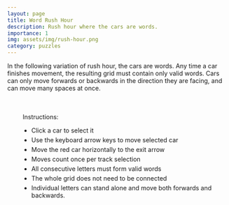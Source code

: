 ```yaml
---
layout: page
title: Word Rush Hour
description: Rush hour where the cars are words.
importance: 1
img: assets/img/rush-hour.png
category: puzzles
---
```


In the following variation of rush hour, the cars are words. Any time a car finishes movement, the resulting grid must contain only valid 
words. Cars can only move forwards or backwards in the direction they are facing, and can move many spaces at once.


<html>
<head>
   <title>Word Rush Hour</title>
   <style>
       #all-games-container {
           display: flex;
           flex-direction: column;
           gap: 30px;
           padding: 20px;
       }

       .game-instance {
           margin-left: 20px;
           border: none;
           padding: 20px;
           border-radius: 8px;
           background-color: #f8f8f8;
           box-shadow: 0 2px 8px rgba(0,0,0,0.1);
           outline: none;
       }

       .game-instance h3 {
           margin: 0 0 15px 0;
           font-size: 24px;
           color: #333;
       }

       .game-instance:not(:last-child)::after {
           content: '';
           display: block;
           height: 1px;
           background: linear-gradient(to right, transparent, #ccc, transparent);
           margin-top: 20px;
       }

       .game-board {
           display: grid;
           gap: 2px;
           padding: 10px;
           background-color: #ccc;
           width: fit-content;
           border: 2px solid #333;
       }

       .cell {
           width: 50px;
           height: 50px;
           background-color: #fff;
           position: relative;
           display: flex;
           align-items: center;
           justify-content: center;
           cursor: pointer;
           font-size: 24px;
           font-family: monospace;
           border-top: 2px solid #333;
           border-left: 2px solid #333;
       }

        .vehicle-container {
            position: absolute;
            top: 0;
            left: 0;
            width: 100%;
            height: 100%;
            display: flex;
            align-items: center;
            justify-content: center;
        }

        /* Add red as another vehicle option */
        .car.vehicle-red .vehicle-container {
            background-color: #f44336;
        }

       .selected .vehicle-container {
           outline: 3px solid #fff;
           outline-offset: -3px;
           box-shadow: 0 0 10px rgba(0,0,0,0.5);
       }

       .controls {
           margin-top: 20px;
       }

       .controls button {
           padding: 8px 16px;
           font-size: 16px;
           cursor: pointer;
           background-color: #fff;
           border: 2px solid #333;
           border-radius: 4px;
       }

       .controls button:hover {
           background-color: #f0f0f0;
       }

       .instructions {
           margin: 20px 20px;
           padding: 15px;
           border-radius: 5px;
       }

       .instructions ul {
           margin: 10px 0;
           padding-left: 20px;
       }

       .instructions li {
           margin: 5px 0;
       }

       .vehicle-start .vehicle-container, .vehicle-end .vehicle-container {
            position: relative;
        }

        .vehicle-start .vehicle-container::before, .vehicle-end .vehicle-container::before {
            content: "";
            position: absolute;
            width: 100%;
            height: 100%;
            background: white;
            border-radius: inherit;
            z-index: -1;
        }

        .invalid-word {
            background-color: #ffebee;
        }
   </style>
</head>
<body>
   <div class="instructions">
       <p>Instructions:</p>
       <ul>
           <li>Click a car to select it</li>
           <li>Use the keyboard arrow keys to move selected car</li>
           <li>Move the red car horizontally to the exit arrow</li>
           <li>Moves count once per track selection</li>
           <li>All consecutive letters must form valid words</li>
           <li>The whole grid does not need to be connected</li>
           <li>Individual letters can stand alone and move both forwards and backwards.</li>
       </ul>
   </div>

   <div id="all-games-container">
       <!-- Games will be dynamically added here -->
   </div>

   <script>

const PUZZLE_0_WORDS = ['ACRE', 'RASH', 'HEY', 'EASY', 'EASE', 'CASE', 'CASH', 'HASH', 'HAS', 'AS', 'ASH', 'OWE', 'WE', 'MY', 'WHEY', 'AM'];
const PUZZLE_1_WORDS = ['EAR', 'ON', 'UP', 'AT', 'TO', 'AX', 'ATOP', 'TOP', 'TEAR', 'OX'];
const PUZZLE_2_WORDS = ['HORN', 'TIE', 'YEA', 'OR', 'OAT', 'HAT', 'NOR', 'IN', 'THORN', 'YEAR', 'RAIN', 'RAINY','TIER'];
const PUZZLE_3_WORDS = ['PINT', 'PIN', 'IN', 'AT', 'IF', 'GNAT', 'BE'];
const VALID_WORDS = new Set(PUZZLE_0_WORDS.concat(PUZZLE_1_WORDS).concat(PUZZLE_2_WORDS).concat(PUZZLE_3_WORDS));

class GameInstance {
    constructor(container, initialState) {
        this.container = container;
        this.initialState = JSON.parse(JSON.stringify(initialState));
        this.gameState = JSON.parse(JSON.stringify(initialState));
        this.selectedVehicle = null;
        this.moveCount = 0;
        this.lastTrack = null;
        this.gridSize = initialState.gridSize;
        // Store the state before a vehicle is selected
        this.preSelectionState = null;
        this.preSelectionMoveCount = 0;
        
        this.createBoard();
        this.setupEventListeners();
    }

    attachEventListeners() {
        // Clear existing listeners first
        this.container.querySelectorAll('.cell').forEach(cell => {
            const clone = cell.cloneNode(true);
            cell.parentNode.replaceChild(clone, cell);
        });

        // Attach new listeners
        this.container.querySelectorAll('.cell').forEach(cell => {
            cell.addEventListener('click', (e) => this.handleCellClick(e));
        });
    }
    
    createBoard() {
        const board = this.container.querySelector('.game-board');
        board.innerHTML = '';
        
        // Add unique ID to board
        const boardId = `game-board-${this.container.id}`;
        board.id = boardId;
        
        const styleId = `board-style-${this.container.id}`;
        let styleEl = document.getElementById(styleId);
        if (!styleEl) {
            styleEl = document.createElement('style');
            styleEl.id = styleId;
            document.head.appendChild(styleEl);
        }
        
        styleEl.textContent = `
            #${boardId} {
                grid-template-columns: repeat(${this.gridSize.width}, 50px);
                grid-template-rows: repeat(${this.gridSize.height}, 50px);
                padding: 2px;  /* Make padding consistent and small */
                gap: 2px;
                background-color: #ccc;
            }
            
            #${boardId} .cell[data-x="${this.gridSize.width - 1}"] {
                border-right: 2px solid #333;
            }
            
            #${boardId} .cell[data-y="${this.gridSize.height - 1}"] {
                border-bottom: 2px solid #333;
            }
            
            #${boardId} .cell[data-x="${this.gridSize.width - 1}"][data-y="${this.gameState.redCar.y}"] {
                border-right: none;
            }
            
            #${boardId} .cell[data-x="${this.gridSize.width - 1}"][data-y="${this.gameState.redCar.y}"]::after {
                content: "→";
                position: absolute;
                right: -22px;
                top: 50%;
                transform: translateY(-50%);
                font-size: 20px;
                color: #333;
                font-weight: bold;
                text-shadow: 1px 1px 1px rgba(0,0,0,0.1);
            }
        `;

        styleEl.textContent += this.gameState.vehicles.map((_, index) => `
            #${boardId} .vehicle-${index}-start.horizontal .vehicle-container {
                border-radius: 25px 0 0 25px;
            }
            #${boardId} .vehicle-${index}-end.horizontal .vehicle-container {
                border-radius: 0 25px 25px 0;
            }
            #${boardId} .vehicle-${index}-start.vertical .vehicle-container {
                border-radius: 25px 25px 0 0;
            }
            #${boardId} .vehicle-${index}-end.vertical .vehicle-container {
                border-radius: 0 0 25px 25px;
            }
            #${boardId} .vehicle-red-start.horizontal .vehicle-container {
                border-radius: 0 25px 25px 0;
            }
        `).join('\n');

        styleEl.textContent += this.gameState.vehicles.map((vehicle, index) => {
            const blueShade = Math.max(20, 80 - (index * 5));
            return `
                #${boardId} .car.vehicle-${index} .vehicle-container {
                    background-color: hsl(210, 80%, ${blueShade}%);
                }
            `;
        }).join('\n');

        // Create cells
        for (let y = 0; y < this.gridSize.height; y++) {
            for (let x = 0; x < this.gridSize.width; x++) {
                const cell = document.createElement('div');
                cell.className = 'cell';
                cell.dataset.x = x;
                cell.dataset.y = y;
                board.appendChild(cell);
            }
        }

        this.placeVehicles();
        this.attachEventListeners();
    }

    placeVehicles() {
        this.container.querySelectorAll('.selected').forEach(el => el.classList.remove('selected'));
        this.placeVehicle(this.gameState.redCar);
        this.gameState.vehicles.forEach(vehicle => this.placeVehicle(vehicle));
        
        if (this.selectedVehicle) {
            this.highlightVehicle(this.selectedVehicle);
        }
    }

    validateWords() {
        // Get all letters in the grid
        const grid = Array(this.gridSize.height).fill().map(() => 
            Array(this.gridSize.width).fill(' ')
        );

        // Fill grid with letters from vehicles
        const fillVehicleLetters = (vehicle) => {
            for (let i = 0; i < vehicle.letters.length; i++) {
                const x = vehicle.horizontal ? vehicle.x + i : vehicle.x;
                const y = vehicle.horizontal ? vehicle.y : vehicle.y + i;
                grid[y][x] = vehicle.letters[i];
            }
        };

        fillVehicleLetters(this.gameState.redCar);
        this.gameState.vehicles.forEach(fillVehicleLetters);

        // Check rows and columns for invalid words
        let isValid = true;
        let invalidWord = '';

        // Check rows
        for (let y = 0; y < this.gridSize.height; y++) {
            let word = '';
            for (let x = 0; x < this.gridSize.width; x++) {
                if (grid[y][x] !== ' ') {
                    word += grid[y][x];
                } else if (word.length >= 2) {
                    if (!VALID_WORDS.has(word)) {
                        isValid = false;
                        invalidWord = word;
                    }
                    word = '';
                } else {
                    word = '';
                }
            }
            if (word.length >= 2 && !VALID_WORDS.has(word)) {
                isValid = false;
                invalidWord = word;
            }
        }

        // Check columns
        for (let x = 0; x < this.gridSize.width; x++) {
            let word = '';
            for (let y = 0; y < this.gridSize.height; y++) {
                if (grid[y][x] !== ' ') {
                    word += grid[y][x];
                } else if (word.length >= 2) {
                    if (!VALID_WORDS.has(word)) {
                        isValid = false;
                        invalidWord = word;
                    }
                    word = '';
                } else {
                    word = '';
                }
            }
            if (word.length >= 2 && !VALID_WORDS.has(word)) {
                isValid = false;
                invalidWord = word;
            }
        }

        if (!isValid) {
            this.invalidWord = invalidWord;
        }
        return isValid;
    }

    placeVehicle(vehicle) {
        const { x, y, horizontal, letters, color } = vehicle;
        const vehicleIndex = color === 'red' ? 'red' : this.gameState.vehicles.indexOf(vehicle);
        const direction = horizontal ? 'horizontal' : 'vertical';
        const length = letters.length;

        for (let i = 0; i < length; i++) {
            const cellX = horizontal ? x + i : x;
            const cellY = horizontal ? y : y + i;
            const cell = this.container.querySelector(`[data-x="${cellX}"][data-y="${cellY}"]`);

            if (!cell) continue;

            const vehicleContainer = document.createElement('div');
            vehicleContainer.className = 'vehicle-container';
            
            cell.classList.add('car', direction, `vehicle-${vehicleIndex}`);

            if (i === 0) {
                cell.classList.add(`vehicle-${vehicleIndex}-start`);
            } else if (i === length - 1) {
                cell.classList.add(`vehicle-${vehicleIndex}-end`);
            }

            vehicleContainer.textContent = letters[i];
            cell.appendChild(vehicleContainer);
        }
    }

    highlightVehicle(vehicle) {
        for (let i = 0; i < vehicle.letters.length; i++) {
            const x = vehicle.horizontal ? vehicle.x + i : vehicle.x;
            const y = vehicle.horizontal ? vehicle.y : vehicle.y + i;
            const cell = this.container.querySelector(`[data-x="${x}"][data-y="${y}"]`);
            cell.classList.add('selected');
        }
    }

    setupEventListeners() {
        // Convert global event listener to board-specific
        this.container.addEventListener('keydown', (e) => {
            if (this.selectedVehicle) {
                this.handleKeyPress(e);
            }
        });

        this.container.querySelector('button').addEventListener('click', () => this.resetGame());

        // Make the container focusable
        this.container.tabIndex = 0;
    }

    handleCellClick(event) {
        const cell = event.target.closest('.cell');
        const x = parseInt(cell.dataset.x);
        const y = parseInt(cell.dataset.y);

        if (cell.classList.contains('car') || cell.classList.contains('truck')) {
            // Check word validity before changing selection
            if (this.selectedVehicle && !this.validateWords()) {
                // Restore to pre-selection state instead of full reset
                this.gameState = JSON.parse(JSON.stringify(this.preSelectionState));
                this.moveCount = this.preSelectionMoveCount;
                this.container.querySelector('.moves').textContent = this.moveCount;
                this.selectedVehicle = null;
                this.lastTrack = null;
                alert(`Invalid word formation: ${this.invalidWord}`);
                this.createBoard();
                return;
            }
            
            // Before selecting a new vehicle, store the current state
            this.preSelectionState = JSON.parse(JSON.stringify(this.gameState));
            this.preSelectionMoveCount = this.moveCount;
            
            const vehicle = this.findVehicle(x, y);
            this.selectedVehicle = vehicle;
            this.lastTrack = null;
            this.placeVehicles();
            
            // Add this line to focus the container when selecting a vehicle
            this.container.focus();
        }
    }

    handleKeyPress(event) {
        if (!this.selectedVehicle) return;

        if (['ArrowUp', 'ArrowDown', 'ArrowLeft', 'ArrowRight'].includes(event.key)) {
            event.preventDefault();
        }

        let dx = 0;
        let dy = 0;

        if (this.selectedVehicle.horizontal) {
            if (event.key === 'ArrowLeft') dx = -1;
            if (event.key === 'ArrowRight') dx = 1;
        } else {
            if (event.key === 'ArrowUp') dy = -1;
            if (event.key === 'ArrowDown') dy = 1;
        }

        if (dx !== 0 || dy !== 0) {
            if (this.canMove(this.selectedVehicle, dx, dy)) {
                this.moveVehicle(this.selectedVehicle, dx, dy);
                this.checkWin();
            }
        }
    }

    findVehicle(x, y) {
        if (this.isPointInVehicle(this.gameState.redCar, x, y)) return this.gameState.redCar;
        return this.gameState.vehicles.find(v => this.isPointInVehicle(v, x, y));
    }

    isPointInVehicle(vehicle, x, y) {
        for (let i = 0; i < vehicle.letters.length; i++) {
            const vx = vehicle.horizontal ? vehicle.x + i : vehicle.x;
            const vy = vehicle.horizontal ? vehicle.y : vehicle.y + i;
            if (vx === x && vy === y) return true;
        }
        return false;
    }

    canMove(vehicle, dx, dy) {
        const newX = vehicle.x + dx;
        const newY = vehicle.y + dy;

        if (newX < 0 || newY < 0) return false;
        if (vehicle.horizontal && newX + vehicle.letters.length > this.gridSize.width) return false;
        if (!vehicle.horizontal && newY + vehicle.letters.length > this.gridSize.height) return false;

        for (let i = 0; i < vehicle.letters.length; i++) {
            const x = vehicle.horizontal ? newX + i : newX;
            const y = vehicle.horizontal ? newY : newY + i;
            
            if (this.gameState.redCar !== vehicle && 
                this.isPointInVehicle(this.gameState.redCar, x, y)) return false;
            
            for (const other of this.gameState.vehicles) {
                if (other !== vehicle && this.isPointInVehicle(other, x, y)) return false;
            }
        }

        return true;
    }

    moveVehicle(vehicle, dx, dy) {
        const currentTrack = vehicle.horizontal ? vehicle.y : vehicle.x;
        
        if (this.selectedVehicle && (this.lastTrack === null || this.lastTrack !== currentTrack)) {
            this.moveCount++;
            this.container.querySelector('.moves').textContent = this.moveCount;
            this.lastTrack = currentTrack;
        }
        
        vehicle.x += dx;
        vehicle.y += dy;
        this.createBoard();
    }

    checkWin() {
        if (this.gameState.redCar.x + this.gameState.redCar.letters.length === this.gridSize.width && 
            this.gameState.redCar.y === this.gameState.redCar.y) {
            alert(`Congratulations! You solved the puzzle in ${this.moveCount} moves!`);
        }
    }

    resetGame() {
        this.gameState = JSON.parse(JSON.stringify(this.initialState));
        this.selectedVehicle = null;
        this.moveCount = 0;
        this.lastTrack = null;
        this.preSelectionState = null;
        this.preSelectionMoveCount = 0;
        this.container.querySelector('.moves').textContent = this.moveCount;
        this.createBoard();
    }
}

async function loadBoards() {
    try {
        const initialStates = [

            {
                gridSize: {
                    width: 6,
                    height: 7
                },
                redCar: { 
                    x: 0, y: 4, horizontal: true, color: 'red',
                    letters: [' ']
                },
                vehicles: [
                    {x: 1, y: 1, horizontal: false, letters: ['A', 'C', 'R', 'E']},
                    {x: 2, y: 4, horizontal: false, letters: ['A']},
                    {x: 3, y: 4, horizontal: false, letters: ['S']},
                    {x: 4, y: 2, horizontal: false, letters: ['H', 'E', 'Y']},
                    {x: 2, y: 6, horizontal: true        , letters: ['M']},
                    {x: 2, y: 0, horizontal: true, letters: ['O', 'W', 'E']},
                ]
            },
                {
                gridSize: {
                    width: 5,
                    height: 5
                },
                redCar: { 
                    x: 1, y: 2, horizontal: true, color: 'red',
                    letters: [' ']
                },
                vehicles: [
                    {x: 0, y: 1, horizontal: true, letters: ['E']},
                    {x: 4, y: 1, horizontal: false, letters: ['L']},
                    { x: 1, y: 0, horizontal: false, letters: ['G']},
                    { x: 3, y: 2, horizontal: false, letters: ['F']},
                    { x: 2, y: 1, horizontal: true, letters: ['P']},
                    { x: 2, y: 2, horizontal: false, letters: ['I', 'N']},
                    { x: 1, y: 4, horizontal: true, letters: ['A', 'T']}
                ]
            },
            {
                gridSize: {
                    width: 5,
                    height: 4
                },
                redCar: { 
                    x: 0, y: 1, horizontal: true, color: 'red',
                    letters: [' ']
                },
                vehicles: [
                    { x: 0, y: 0, horizontal: true, letters: ['E', 'A', 'R']},
                    { x: 1, y: 1, horizontal: false, letters: ['T']},
                    { x: 1, y: 2, horizontal: true, letters: ['O', 'N']},
                    { x: 0, y: 3, horizontal: true, letters: ['U', 'P']},
                    { x: 3, y: 1, horizontal: false, letters: ['X']}
                ]
            },
            {
                gridSize: {
                    width: 6,
                    height: 5
                },
                redCar: { 
                    x: 3, y: 1, horizontal: true, color: 'red',
                    letters: [' ']
                },
                vehicles: [
                    { x: 0, y: 0, horizontal: true, letters: ['H', 'O', 'R', 'N']},
                    { x: 2, y: 1, horizontal: true, letters: ['A']},
                    { x: 4, y: 1, horizontal: false, letters: ['O', 'R']},
                    { x: 1, y: 2, horizontal: true, letters: ['T', 'I', 'E']},
                    { x: 0, y: 3, horizontal: false, letters: ['T']},
                    { x: 2, y: 3, horizontal: true, letters: ['N']},
                    { x: 2, y: 4, horizontal: true, letters: ['Y', 'E', 'A']}
                ]
            }
        ];

        initialStates.forEach((state, index) => {
            createGameInstance(state, index + 1);
        });
    } catch (error) {
        console.error('Error loading boards:', error);
    }
}

function createGameInstance(initialState, index) {
   const container = document.createElement('div');
   container.id = `game-instance-${index}`;
   container.className = 'game-instance';
   
   const boardId = `game-board-${index}`;
   
   const gameHTML = `
       <h3>Puzzle ${index}</h3>
       <div class="game-board" id="${boardId}"></div>
       <div class="controls">
           <button>Reset</button>
           <br>
           <p>Moves: <span class="moves">0</span></p>
       </div>
   `;
   
   container.innerHTML = gameHTML;
   document.getElementById('all-games-container').appendChild(container);
   
   new GameInstance(container, initialState);
}

loadBoards();
   </script>
</body>
</html>
